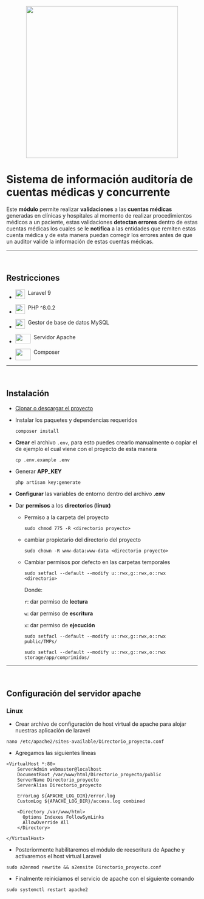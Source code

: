 <p align="center"><a href="https://sosalud.com.co" target="_blank"><img src="https://sosalud.com.co/wp-content/uploads/2020/11/Logo.png" width="400"></a></p>

# Sistema de información auditoría de cuentas médicas y concurrente

Este **módulo** permite realizar **validaciones** a las **cuentas médicas** generadas en clínicas y hospitales al momento de realizar procedimientos médicos a un paciente, estas validaciones **detectan errores** dentro de estas cuentas médicas los cuales se le **notifica** a las entidades que remiten estas cuenta médica y de esta manera puedan corregir los errores antes de que un auditor valide la información de estas cuentas médicas.

---

<br/>

## Restricciones

-   <p style="display:flex;" ><img src="https://laravel.com/img/logomark.min.svg" height="25" style="margin-right:8px" > Laravel 9</p>
-   <p style="display:flex;" ><img src="https://cdn.svgporn.com/logos/php.svg" height="25" style="margin-right:8px" > PHP ^8.0.2</p>
-   <p style="display:flex;" ><img src="https://cdn.svgporn.com/logos/mysql-icon.svg" height="25" style="margin-right:8px" > Gestor de base de datos MySQL</p>
-   <p style="display:flex;" ><img src="https://cdn.svgporn.com/logos/apache.svg" width="40" height="25" style="margin-right:8px"  > Servidor Apache</p>
-   <p style="display:flex;" ><img src="https://cdn.svgporn.com/logos/composer.svg" width="40" height="30" style="margin-right:8px"  >Composer</p>

---

<br/>

## Instalación

-   <a href="https://github.com/desteban/sosalud" target="_blanck" >Clonar o descargar el proyecto</a>
-   Instalar los paquetes y dependencias requeridos

    ```
    composer install
    ```

-   **Crear** el archivo `.env`, para esto puedes crearlo manualmente o copiar el de ejemplo el cual viene con el proyecto de esta manera

    ```
    cp .env.example .env
    ```

-   Generar **APP_KEY**

    ```
    php artisan key:generate
    ```

-   **Configurar** las variables de entorno dentro del archivo **.env**

-   Dar **permisos** a los **directorios (linux)**

    -   Permiso a la carpeta del proyecto

        ```
        sudo chmod 775 -R <directorio proyecto>
        ```

    -   cambiar propietario del directorio del proyecto
        ```
        sudo chown -R www-data:www-data <directorio proyecto>
        ```
    -   Cambiar permisos por defecto en las carpetas temporales

        ```
        sudo setfacl --default --modify u::rwx,g::rwx,o::rwx <directorio>
        ```

        Donde:

        `r`: dar permiso de **lectura**

        `w`: dar permiso de **escritura**

        `x`: dar permiso de **ejecución**

        ```
        sudo setfacl --default --modify u::rwx,g::rwx,o::rwx public/TMPs/

        sudo setfacl --default --modify u::rwx,g::rwx,o::rwx storage/app/comprimidos/
        ```

---

<br/>

## Configuración del servidor apache

### Linux

-   Crear archivo de configuración de host virtual de apache para alojar nuestras aplicación de laravel

```
nano /etc/apache2/sites-available/Directorio_proyecto.conf
```

-   Agregamos las siguientes líneas

```
<VirtualHost *:80>
    ServerAdmin webmaster@localhost
	DocumentRoot /var/www/html/Directorio_proyecto/public
	ServerName Directorio_proyecto
	ServerAlias Directorio_proyecto

    ErrorLog ${APACHE_LOG_DIR}/error.log
    CustomLog ${APACHE_LOG_DIR}/access.log combined

    <Directory /var/www/html>
	  Options Indexes FollowSymLinks
	  AllowOverride All
	</Directory>

</VirtualHost>
```

-   Posteriormente habilitaremos el módulo de reescritura de Apache y activaremos el host virtual Laravel

```
sudo a2enmod rewrite && a2ensite Directorio_proyecto.conf
```

-   Finalmente reiniciamos el servicio de apache con el siguiente comando

```
sudo systemctl restart apache2
```
